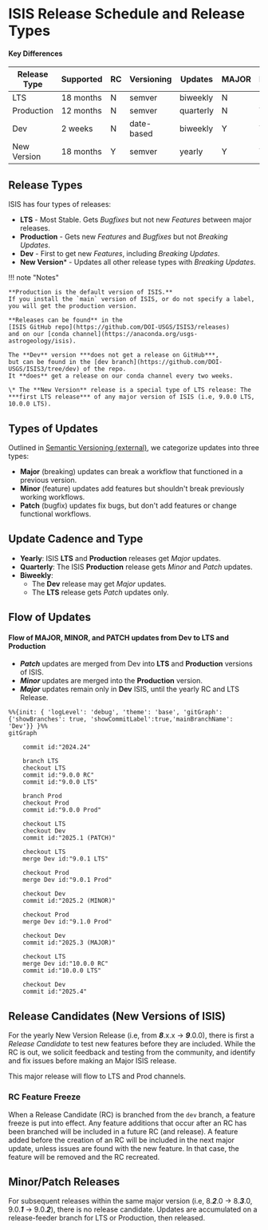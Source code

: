 # ISIS Release Schedule and Release Types

#### Key Differences

| Release Type | Supported | RC | Versioning | Updates   | MAJOR | MINOR | PATCH |
|--------------|-----------|----|------------|-----------|-------|-------|-------|
| LTS          | 18 months | N  | semver     | biweekly  | N     | N     | Y     |
| Production   | 12 months | N  | semver     | quarterly | N     | Y     | Y     |
| Dev          | 2 weeks   | N  | date-based | biweekly  | Y     | Y     | Y     |
| New Version  | 18 months | Y  | semver     | yearly    | Y     | Y     | Y     |

## Release Types

ISIS has four types of releases:

- **LTS** - Most Stable.  Gets *Bugfixes* but not new *Features* between major releases.
- **Production** - Gets new *Features* and *Bugfixes* but not *Breaking Updates*.
- **Dev** - First to get new *Features*, including *Breaking Updates*.
- **New Version**\* - Updates all other release types with *Breaking Updates*.

!!! note "Notes"

    **Production is the default version of ISIS.**  
    If you install the `main` version of ISIS, or do not specify a label, 
    you will get the production version.

    **Releases can be found** in the 
    [ISIS GitHub repo](https://github.com/DOI-USGS/ISIS3/releases) 
    and on our [conda channel](https://anaconda.org/usgs-astrogeology/isis).

    The **Dev** version ***does not get a release on GitHub***, 
    but can be found in the [dev branch](https://github.com/DOI-USGS/ISIS3/tree/dev) of the repo.  
    It **does** get a release on our conda channel every two weeks.  

    \* The **New Version** release is a special type of LTS release: The ***first LTS release*** of any major version of ISIS (i.e, 9.0.0 LTS, 10.0.0 LTS).

## Types of Updates

Outlined in [Semantic Versioning (external)](https://semver.org), we categorize updates into three types:

- **Major** (breaking) updates can break a workflow that functioned in a previous version.
- **Minor** (feature) updates add features but shouldn't break previously working workflows.
- **Patch** (bugfix) updates fix bugs, but don't add features or change functional workflows.


## Update Cadence and Type

- **Yearly**: ISIS **LTS** and **Production** releases get *Major* updates.
- **Quarterly**: The ISIS **Production** release gets *Minor* and *Patch* updates.
- **Biweekly**:
    - The **Dev** release may get *Major* updates.
    - The **LTS** release gets *Patch* updates only.

## Flow of Updates

#### Flow of MAJOR, MINOR, and PATCH updates from Dev to LTS and Production

- ***Patch*** updates are merged from Dev into **LTS** and **Production** versions of ISIS.
- ***Minor*** updates are merged into the **Production** version.
- ***Major*** updates remain only in **Dev** ISIS, until the yearly RC and LTS Release.

``` mermaid
%%{init: { 'logLevel': 'debug', 'theme': 'base', 'gitGraph': {'showBranches': true, 'showCommitLabel':true,'mainBranchName': 'Dev'}} }%%
gitGraph

    commit id:"2024.24"

    branch LTS
    checkout LTS
    commit id:"9.0.0 RC"
    commit id:"9.0.0 LTS"

    branch Prod
    checkout Prod
    commit id:"9.0.0 Prod"

    checkout LTS
    checkout Dev
    commit id:"2025.1 (PATCH)"

    checkout LTS
    merge Dev id:"9.0.1 LTS"

    checkout Prod
    merge Dev id:"9.0.1 Prod"

    checkout Dev
    commit id:"2025.2 (MINOR)"

    checkout Prod
    merge Dev id:"9.1.0 Prod"

    checkout Dev
    commit id:"2025.3 (MAJOR)"

    checkout LTS
    merge Dev id:"10.0.0 RC"
    commit id:"10.0.0 LTS"

    checkout Dev
    commit id:"2025.4"
```


## Release Candidates (New Versions of ISIS)

For the yearly New Version Release (i.e, from ***8***.x.x → ***9***.0.0), 
there is first a *Release Candidate* to test new features before they are included.
While the RC is out, we solicit feedback and testing from the community, 
and identify and fix issues before making an Major ISIS release.

This major release will flow to LTS and Prod channels.

### RC Feature Freeze

When a Release Candidate (RC) is branched from the `dev` branch, a feature freeze is put into effect. 
Any feature additions that occur after an RC has been branched will be included in a future RC (and release). 
A feature added before the creation of an RC will be included in the next major update, 
unless issues are found with the new feature. In that case, the feature will be removed and the RC recreated.

## Minor/Patch Releases

For subsequent releases within the same major version 
(i.e, 8.***2***.0 → 8.***3***.0, 9.0.***1*** → 9.0.***2***), 
there is no release candidate. 
Updates are accumulated on a release-feeder branch for LTS or Production, 
then released.